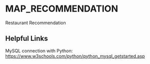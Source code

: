 # MAP_RECOMMENDATION
Restaurant Recommendation


## Helpful Links

MySQL connection with Python: https://www.w3schools.com/python/python_mysql_getstarted.asp
